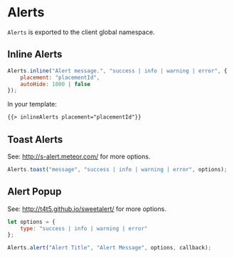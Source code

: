 # Alerts

`Alerts` is exported to the client global namespace.

## Inline Alerts

```js
Alerts.inline("Alert message.", "success | info | warning | error", {
	placement: "placementId",
	autoHide: 1000 | false
});
```

In your template:

```html
{{> inlineAlerts placement="placementId"}}
```

## Toast Alerts
See: http://s-alert.meteor.com/ for more options.

```js
Alerts.toast("message", "success | info | warning | error", options);
```


## Alert Popup
See: http://t4t5.github.io/sweetalert/ for more options.

```js
let options = {
	type: "success | info | warning | error"
};

Alerts.alert("Alert Title", "Alert Message", options, callback);
```
